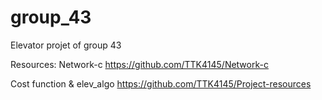 # group_43
Elevator projet of group 43

Resources:
Network-c
https://github.com/TTK4145/Network-c

Cost function & elev_algo
https://github.com/TTK4145/Project-resources
